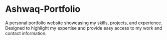 # Ashwaq-Portfolio
A personal portfolio website showcasing my skills, projects, and experience. Designed to highlight my expertise and provide easy access to my work and contact information.
